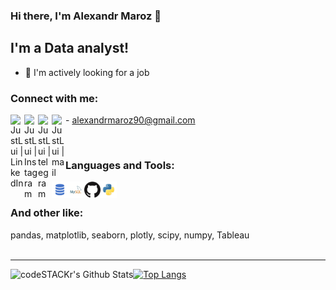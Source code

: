 ### Hi there, I'm Alexandr Maroz  👋

## I'm a Data analyst!
- 🔭 I'm actively looking for a job

### Connect with me:
[<img align="left" alt="JustLui | LinkedIn" width="22px" src="https://cdn.jsdelivr.net/npm/simple-icons@v3/icons/linkedin.svg" />][linkedin]
[<img align="left" alt="JustLui | Instagram" width="22px" src="https://cdn.jsdelivr.net/npm/simple-icons@v3/icons/instagram.svg" />][instagram]
[<img align="left" alt="JustLui | telegram" width="22px" src="https://cdn.jsdelivr.net/npm/simple-icons@v3/icons/telegram.svg" />][telegram]
[<img align="left" alt="JustLui | mail" width="22px" src="https://cdn.jsdelivr.net/npm/simple-icons@v3/icons/gmail.svg" />][mail] - alexandrmaroz90@gmail.com



<br />

### Languages and Tools:
<img align="left" alt="SQL" width="26px" src="https://raw.githubusercontent.com/github/explore/80688e429a7d4ef2fca1e82350fe8e3517d3494d/topics/sql/sql.png" />
<img align="left" alt="MySQL" width="26px" src="https://raw.githubusercontent.com/github/explore/80688e429a7d4ef2fca1e82350fe8e3517d3494d/topics/mysql/mysql.png" />
<img align="left" alt="GitHub" width="26px" src="https://raw.githubusercontent.com/github/explore/78df643247d429f6cc873026c0622819ad797942/topics/github/github.png" />
<img align="left" alt="python" width="26px" src="https://raw.githubusercontent.com/github/explore/80688e429a7d4ef2fca1e82350fe8e3517d3494d/topics/python/python.png" />

<br />

### And other like:
pandas, matplotlib, seaborn, plotly, scipy, numpy, Tableau
<br />
<br />

---

<img align="left" alt="codeSTACKr's Github Stats" src="https://github-readme-stats.vercel.app/api?username=justlui&show_icons=true&hide_border=true" />

[![Top Langs](https://github-readme-stats.vercel.app/api/top-langs/?username=JustLui&hide=jupyter,css,scss,html,c,makefile,dockerfile,shell,cmake)](https://github.com/anuraghazra/github-readme-stats)

[yandex]: https://yandex.ru/
[linkedin]: https://www.linkedin.com/in/alexandr-moroz-308360228/
[instagram]: https://www.instagram.com/justluik/
[telegram]: https://t.me/justluik
[mail]: alexandrmaroz90@gmail.com
